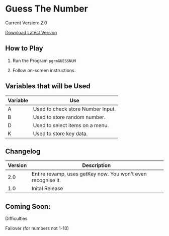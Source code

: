 # Guess The Number

Current Version: 2.0

[Download Latest Version](https://github.com/Chewsterchew/Ti84-Programs/blob/master/guess-the-number/GUESSNUM.8xp?raw=true)

## How to Play

1) Run the Program `pgrmGUESSNUM`

2) Follow on-screen instructions.

## Variables that will be Used

Variable | Use
-------|------
A | Used to check store Number Input.
B | Used to store random number.
D | Used to select items on a menu.
K | Used to store key data.

## Changelog

Version | Description
----|----
2.0 | Entire revamp, uses getKey now. You won't even recognise it.
1.0 | Inital Release

## Coming Soon:

Difficulties

Failover (for numbers not 1-10)

